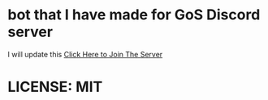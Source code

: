 # bot that I have made for GoS Discord server
I will update this
[Click Here to Join The Server](https://discord.gg/rZsFN53M)
# LICENSE: MIT
